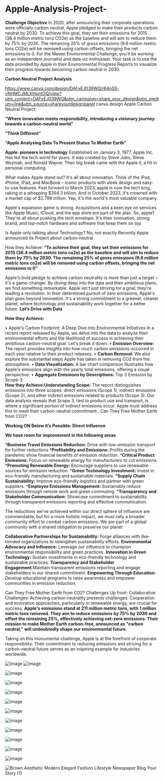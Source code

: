 # Apple-Analysis-Project-

**Challenge Objective**
In 2020, after announcing their corporate operations were officially carbon neutral, Apple pledged to make their products carbon neutral by 2030. To achieve this goal, they set their emissions for 2015 (38.4 million metric tons CO2e) as the baseline and will aim to reduce them by 75% by 2030. The remaining 25% of gross emissions (9.6 million metric tons CO2e) will be removed using carbon offsets, bringing the net emissions to 0.
For the Maven Environmental Challenge, you'll be working as an independent journalist and data viz enthusiast. Your task is to use the data provided by Apple in their Environmental Progress Reports to visualize their progress towards becoming carbon neutral in 2030.

**Carbon Neutral Project Analysis**

https://www.canva.com/design/DAFxEJ039WQ/r64nS5-vNHMCJMLKHpntOQ/view?utm_content=DAFxEJ039WQ&utm_campaign=share_your_design&utm_medium=link&utm_source=shareyourdesignpanel canva design
Apple Carbon Neutral Project:

**“Where innovation meets responsibility, introducing a visionary journey towards a carbon-neutral world”**

**“Think Different”**

**“Apple Analysing Data To Present Status To Mother Earth”**

**Apple: pioneers in technology**
Established on January 3, 1977, Apple Inc. Has led the tech world for years. It was created by Steve Jobs, Steve Wozniak, and Ronald Wayne. Their big break came with the Apple II, a hit in personal computing. 

What makes Apple stand out? It's all about innovation. Think of the iPod, iPhone, iPad, and MacBook – iconic products with sleek design and easy-to-use features. Fast forward to March 2023, apple is now the tech king, raking in a whopping $394.3 billion. And in October 2023, it's crowned with a market cap of $2.798 trillion. Yep, it's the world's most valuable company.

Apple's expansion game is strong. Acquisitions and a keen eye on services like Apple Music, iCloud, and the app store are part of the plan.
So, apple? They're all about pushing the tech envelope. It's their innovation, strong brand, and top-notch hardware and software that keep them on top

Is Apple only talking about Technology? 
No, not exactly Recently Apple announced its Project about carbon-neutral 

How they Achieve:
**“To achieve their goal, they set their emissions for 2015 (38.4 million metric tons co2e) as the baseline and will aim to reduce them by 75% by 2030. The remaining 25% of gross emissions (9.6 million metric tons co2e) will be removed using carbon offsets, bringing the net emissions to 0”**

Apple's bold pledge to achieve carbon neutrality is more than just a target – it's a game-changer. By diving deep into the data and their ambitious plans, we find something remarkable. Apple isn't just striving for a goal; they're leading a revolution. In their determined pursuit of zero emissions, Apple's plan goes beyond innovation. It's a strong commitment to a greener, cleaner planet, where technology and sustainability work together for a better future.
 **Let’s Drive with Data**                                                                                                                                    
                                                                                                                                      
**How they Achieve:**

•	Apple's Carbon Footprint: A Deep Dive into Environmental Initiatives
  In a recent report released by Apple, we delve into the data to analyze their environmental efforts and the likelihood of success in achieving their ambitious 
  carbon-neutral goal. Let's break it down:
•	**Emission Overview:** The report provides insights into how much carbon emissions occurred in each year relative to their product releases.
•	**Carbon Removal:** We also explore the substantial steps Apple has taken in removing CO2 from the atmosphere.
•	**Data Visualization:** A bar chart comparison illustrates how Apple's emissions align with the yearly total emissions, offering a visual perspective.
•	**Aggregate Emissions by Descriptions:** Top 3 Emission by Scope-3  
**How they Achieve:Understanding Scope:** The report distinguishes emissions into three scopes: 
  direct emissions (Scope 1), indirect emissions (Scope 2), and other indirect emissions related to products (Scope 3). Our data analysis reveals that Scope 3, 
  tied to product use and transport, is where a significant portion of indirect emissions occur. Apple must address this to meet their carbon-neutral commitment..
  Can They Free Mother Earth from CO2?

**Working ON Below it’s Possible: Direct Influence**

**We have room for improvement in the following areas**

***Business Travel Emissions Reduction:** Drive with low-emission transport for further reductions
***Profitability and Emissions:** Profits during the pandemic show financial benefits of emission reduction.
***Critical Product Emissions:** Focus on renewable energy for manufacturers to cut emissions.
***Promoting Renewable Energy:** Encourage suppliers to use renewable sources for emission reduction.
***Green Technology Investment:** Invest in eco-friendly manufacturing and sustainable materials.
***Supply Chain Sustainability:** Improve eco-friendly logistics and partner with green suppliers.
***Employee Emissions Management:** Sustainably reduce emissions through remote work and green commuting.
***Transparency and Stakeholder Communication:** Showcase commitment to sustainability through transparent emissions reporting and effective communication.

The reductions we've achieved within our direct sphere of influence are commendable, but for a more holistic impact, we must rally a broader community effort to 
combat carbon emissions. We are part of a global community with a shared obligation to preserve our planet

**Collaborative Partnerships for Sustainability:** Forge alliances with like-minded organizations to strengthen sustainability efforts.
**Environmental Advocacy and Influence:** Leverage our influence to champion environmental responsibility and green practices.
**Innovation in Green Technology:** Sustain investments in eco-friendly technology and sustainable practices.
**Transparency and Stakeholder Engagement**:Maintain transparent emissions reporting and engage stakeholders in our shared commitment.
**Empowering Through Education:** Develop educational programs to raise awareness and empower communities in emission reduction.
  
Can They Free Mother Earth from CO2?
Challenges Up front: Collaborative Challenges: Achieving carbon neutrality presents challenges. Cooperation and innovative approaches, particularly in renewable energy, are crucial for success.
**Apple's emissions stand at 211 million metric tons, with 1 million metric tons removed. They aim to reduce emissions by 75% by 2030 and offset the remaining 25%, effectively achieving net-zero emissions.
Their mission to make Mother Earth carbon-free, announced as "carbon neutral," will undoubtedly shape our environmental future.**

Taking on this monumental challenge, Apple is at the forefront of corporate responsibility. Their commitment to reducing emissions and striving for a carbon-neutral future serves as an inspiring example for industries worldwide.

 ![image](https://github.com/bassa-ops/Apple-Analysis-Project-/assets/65884967/b4bb7c53-e2b4-4dff-a5f1-33b29bbff672)
![image](https://github.com/bassa-ops/Apple-Analysis-Project-/assets/65884967/174af4a5-92f3-449e-bf7c-413d4a081693)

![image](https://github.com/bassa-ops/Apple-Analysis-Project-/assets/65884967/b080e100-bce9-403e-b2d1-25d3f05f8915)

![image](https://github.com/bassa-ops/Apple-Analysis-Project-/assets/65884967/46cc489b-818e-4f9d-9a34-d5d86d6e08e5)

![image](https://github.com/bassa-ops/Apple-Analysis-Project-/assets/65884967/7f94a1a2-603d-492e-899f-28684ebc8124)

![image](https://github.com/bassa-ops/Apple-Analysis-Project-/assets/65884967/874b952a-9a94-4da7-8880-80c4fc0cf5ac)

![image](https://github.com/bassa-ops/Apple-Analysis-Project-/assets/65884967/f1a27366-4192-4bc1-9212-07a77a765e14)


![image](https://github.com/bassa-ops/Apple-Analysis-Project-/assets/65884967/57ee07cd-effd-4722-8315-b2e2f62d12e8)

![image](https://github.com/bassa-ops/Apple-Analysis-Project-/assets/65884967/53bdfe95-9fa4-4e09-8bc3-d074a9db320e)

![image](https://github.com/bassa-ops/Apple-Analysis-Project-/assets/65884967/1b9183c0-d8eb-45ca-a7c1-88c17399f1c4)

![image](https://github.com/bassa-ops/Apple-Analysis-Project-/assets/65884967/ee25acd9-3bda-446a-acdd-466dd3139908)


![image](https://github.com/bassa-ops/Apple-Analysis-Project-/assets/65884967/cf6a20cd-e2a6-4c64-95c5-f6ed4c8b8d9f)


![Brown Aesthetic Modern Elegant Fashion Lifestyle Newspaper Blog Your Story (1)](https://github.com/bassa-ops/Apple-Analysis-Project-/assets/65884967/5257fb13-82f0-4a45-b11b-fe357f469c19)













 
 
 

 

 
 
 
 
